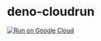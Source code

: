 # deno-cloudrun

[![Run on Google Cloud](https://deploy.cloud.run/button.svg)](https://deploy.cloud.run/?git_repo=https://github.com/narumincho/deno-cloudrun)
